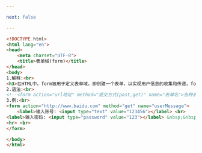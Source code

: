 ```yaml
---

next: false

---
```




<BlogInfo id="153" title="30.表单域" author="白日梦想猿" pv=0 read_times=0 pre_cost_time="0分27秒" category="html5学习" tag_list="['html5学习']" create_time="2020.07.15 16:13:36" update_time="2020.07.15 16:20:15" />

```html
<!DOCTYPE html>
<html lang="en">
<head>
    <meta charset="UTF-8">
    <title>表单域(form)</title>
</head>
<body>
1.解释:<br>
<h3>在HTML中，form被用于定义表单域，即创建一个表单，以实现用户信息的收集和传递，form中地所有信息都会被提交给服务器</h3> <br>
2.语法:<br>
<!--<form action="url地址" method="提交方式(post,get)" name="表单名">各种表单控件</form>-->
3.例:<br>
<form action="http://www.baidu.com" method="get" name="userMessage">
    <label>输入账号: <input type="text" value="123456"></label> <br>
<label>输入密码: <input type="password" value="123"></label> &nbsp;&nbsp;<input type="submit">
<hr> <br>
</form>

</body>
</html>
```



<ActionBox />
